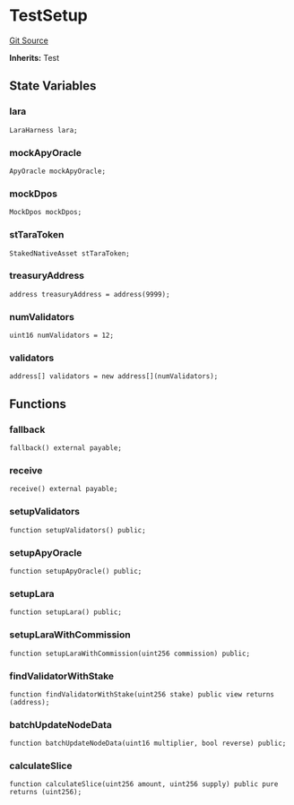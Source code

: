 # TestSetup
[Git Source](https://github.com-VargaElod23/Lara-staking/liquid-staking/blob/93907a3b8fb9a6839cf7eb3e681388f7e558b230/contracts/test/SetUp.t.sol)

**Inherits:**
Test


## State Variables
### lara

```solidity
LaraHarness lara;
```


### mockApyOracle

```solidity
ApyOracle mockApyOracle;
```


### mockDpos

```solidity
MockDpos mockDpos;
```


### stTaraToken

```solidity
StakedNativeAsset stTaraToken;
```


### treasuryAddress

```solidity
address treasuryAddress = address(9999);
```


### numValidators

```solidity
uint16 numValidators = 12;
```


### validators

```solidity
address[] validators = new address[](numValidators);
```


## Functions
### fallback


```solidity
fallback() external payable;
```

### receive


```solidity
receive() external payable;
```

### setupValidators


```solidity
function setupValidators() public;
```

### setupApyOracle


```solidity
function setupApyOracle() public;
```

### setupLara


```solidity
function setupLara() public;
```

### setupLaraWithCommission


```solidity
function setupLaraWithCommission(uint256 commission) public;
```

### findValidatorWithStake


```solidity
function findValidatorWithStake(uint256 stake) public view returns (address);
```

### batchUpdateNodeData


```solidity
function batchUpdateNodeData(uint16 multiplier, bool reverse) public;
```

### calculateSlice


```solidity
function calculateSlice(uint256 amount, uint256 supply) public pure returns (uint256);
```

